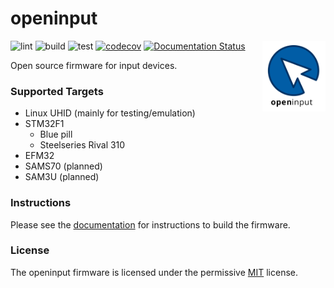 # openinput

<img src="docs/assets/logo.svg" alt="" width="20%" align="right">

![lint](https://github.com/openinput-fw/openinput/workflows/lint/badge.svg)
![build](https://github.com/openinput-fw/openinput/workflows/build/badge.svg)
![test](https://github.com/openinput-fw/openinput/workflows/test/badge.svg)
[![codecov](https://codecov.io/gh/openinput-fw/openinput/branch/main/graph/badge.svg?token=aVVYxo5tUf)](https://codecov.io/gh/openinput-fw/openinput)
[![Documentation Status](https://readthedocs.org/projects/openinput/badge/?version=latest)](https://openinput.readthedocs.io/en/latest/?badge=latest)

Open source firmware for input devices.

### Supported Targets
- Linux UHID (mainly for testing/emulation)
- STM32F1
  - Blue pill
  - Steelseries Rival 310
- EFM32
- SAMS70 (planned)
- SAM3U (planned)

### Instructions

Please see the [documentation](https://openinput.readthedocs.io/en/latest/#getting-started)
for instructions to build the firmware.

### License

The openinput firmware is licensed under the permissive [MIT](LICENSE) license.
